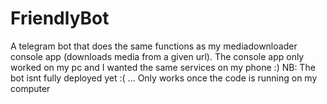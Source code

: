 # FriendlyBot
A telegram bot that does the same functions as my mediadownloader console app (downloads media from a given url). The console app only worked on my pc and I wanted the same services on my phone :)
NB: The bot isnt fully deployed yet :( ... Only works once the code is running on my computer 

